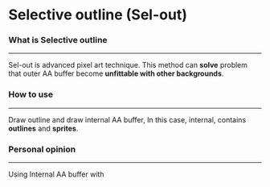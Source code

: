 # Selective outline (Sel-out)
### What is Selective outline 
---
Sel-out is advanced pixel art technique. This method can **solve** problem that outer AA buffer become **unfittable with other backgrounds**.

### How to use
---
Draw outline and draw internal AA buffer, In this case, internal, contains **outlines** and **sprites**.


### Personal opinion
---
Using Internal AA buffer with 